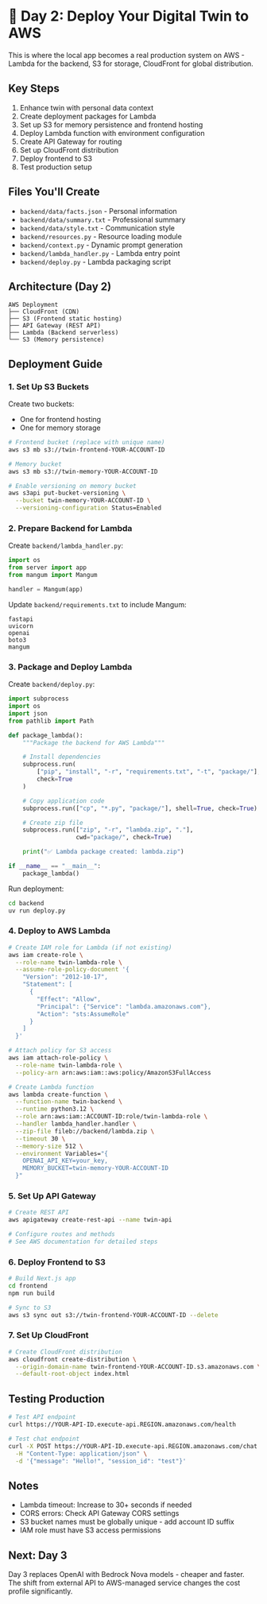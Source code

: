 # 📝 Day 2: Deploy Your Digital Twin to AWS

This is where the local app becomes a real production system on AWS - Lambda for the backend, S3 for storage, CloudFront for global distribution.

## Key Steps

1. Enhance twin with personal data context
2. Create deployment packages for Lambda
3. Set up S3 for memory persistence and frontend hosting
4. Deploy Lambda function with environment configuration
5. Create API Gateway for routing
6. Set up CloudFront distribution
7. Deploy frontend to S3
8. Test production setup

## Files You'll Create

- `backend/data/facts.json` - Personal information
- `backend/data/summary.txt` - Professional summary
- `backend/data/style.txt` - Communication style
- `backend/resources.py` - Resource loading module
- `backend/context.py` - Dynamic prompt generation
- `backend/lambda_handler.py` - Lambda entry point
- `backend/deploy.py` - Lambda packaging script

## Architecture (Day 2)

```
AWS Deployment
├── CloudFront (CDN)
├── S3 (Frontend static hosting)
├── API Gateway (REST API)
├── Lambda (Backend serverless)
└── S3 (Memory persistence)
```

## Deployment Guide

### 1. Set Up S3 Buckets

Create two buckets:

- One for frontend hosting
- One for memory storage

```bash
# Frontend bucket (replace with unique name)
aws s3 mb s3://twin-frontend-YOUR-ACCOUNT-ID

# Memory bucket
aws s3 mb s3://twin-memory-YOUR-ACCOUNT-ID

# Enable versioning on memory bucket
aws s3api put-bucket-versioning \
  --bucket twin-memory-YOUR-ACCOUNT-ID \
  --versioning-configuration Status=Enabled
```

### 2. Prepare Backend for Lambda

Create `backend/lambda_handler.py`:

```python
import os
from server import app
from mangum import Mangum

handler = Mangum(app)
```

Update `backend/requirements.txt` to include Mangum:

```
fastapi
uvicorn
openai
boto3
mangum
```

### 3. Package and Deploy Lambda

Create `backend/deploy.py`:

```python
import subprocess
import os
import json
from pathlib import Path

def package_lambda():
    """Package the backend for AWS Lambda"""

    # Install dependencies
    subprocess.run(
        ["pip", "install", "-r", "requirements.txt", "-t", "package/"],
        check=True
    )

    # Copy application code
    subprocess.run(["cp", "*.py", "package/"], shell=True, check=True)

    # Create zip file
    subprocess.run(["zip", "-r", "lambda.zip", "."],
                   cwd="package/", check=True)

    print("✅ Lambda package created: lambda.zip")

if __name__ == "__main__":
    package_lambda()
```

Run deployment:

```bash
cd backend
uv run deploy.py
```

### 4. Deploy to AWS Lambda

```bash
# Create IAM role for Lambda (if not existing)
aws iam create-role \
  --role-name twin-lambda-role \
  --assume-role-policy-document '{
    "Version": "2012-10-17",
    "Statement": [
      {
        "Effect": "Allow",
        "Principal": {"Service": "lambda.amazonaws.com"},
        "Action": "sts:AssumeRole"
      }
    ]
  }'

# Attach policy for S3 access
aws iam attach-role-policy \
  --role-name twin-lambda-role \
  --policy-arn arn:aws:iam::aws:policy/AmazonS3FullAccess

# Create Lambda function
aws lambda create-function \
  --function-name twin-backend \
  --runtime python3.12 \
  --role arn:aws:iam::ACCOUNT-ID:role/twin-lambda-role \
  --handler lambda_handler.handler \
  --zip-file fileb://backend/lambda.zip \
  --timeout 30 \
  --memory-size 512 \
  --environment Variables="{
    OPENAI_API_KEY=your_key,
    MEMORY_BUCKET=twin-memory-YOUR-ACCOUNT-ID
  }"
```

### 5. Set Up API Gateway

```bash
# Create REST API
aws apigateway create-rest-api --name twin-api

# Configure routes and methods
# See AWS documentation for detailed steps
```

### 6. Deploy Frontend to S3

```bash
# Build Next.js app
cd frontend
npm run build

# Sync to S3
aws s3 sync out s3://twin-frontend-YOUR-ACCOUNT-ID --delete
```

### 7. Set Up CloudFront

```bash
# Create CloudFront distribution
aws cloudfront create-distribution \
  --origin-domain-name twin-frontend-YOUR-ACCOUNT-ID.s3.amazonaws.com \
  --default-root-object index.html
```

## Testing Production

```bash
# Test API endpoint
curl https://YOUR-API-ID.execute-api.REGION.amazonaws.com/health

# Test chat endpoint
curl -X POST https://YOUR-API-ID.execute-api.REGION.amazonaws.com/chat \
  -H "Content-Type: application/json" \
  -d '{"message": "Hello!", "session_id": "test"}'
```

## Notes

- Lambda timeout: Increase to 30+ seconds if needed
- CORS errors: Check API Gateway CORS settings
- S3 bucket names must be globally unique - add account ID suffix
- IAM role must have S3 access permissions

## Next: Day 3

Day 3 replaces OpenAI with Bedrock Nova models - cheaper and faster. The shift from external API to AWS-managed service changes the cost profile significantly.
